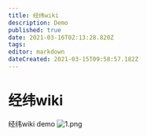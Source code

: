 ```yaml
---
title: 经纬wiki
description: Demo
published: true
date: 2021-03-16T02:13:28.820Z
tags: 
editor: markdown
dateCreated: 2021-03-15T09:58:57.182Z
---
```


# 经纬wiki
经纬wiki demo
![1.png](/1.png)